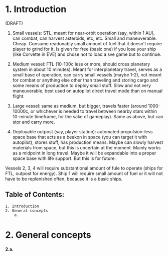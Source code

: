#	1. Introduction

(DRAFT)
1. Small vessels: STL, meant for near-orbit operation (say, within 1 AU), 
can combat, can harvest asteroids, etc, etc. Small and maneuverable. 
Cheap. Consume readonably small amount of fuel that it doesn't require 
player to grind for it. Is given for free (basic one) if you lose your 
ship (like Corvette in EVE) and chose not to load a sve game but to 
continue.

2. Medium vessel: FTL (10-100c less or more, should cross planetary 
system in about 10 minutes). Meant for interplanetary travel, serves as a 
small base of operation, can carry small vessels (maybe 1-2), not meant 
for combat or anything else other than traveling and storing cargo and 
some means of production to deploy small stuff. Slow and not very 
maneuverable, best used on autopilot direct travel mode than on manual 
flight.

3. Large vessel: same as medium, but bigger, travels faster (around 
1000-10000c, or whichever is needed to travel between nearby stars within 
10-minute timeframe, for the sake of gameplay). Same as above, but can 
stor and carry more.

4. Deployable outpost (say, player station): automated propulsion-less 
space base that acts as a beakon in space (you can target it with 
autopilot), stores stuff, has production means. Maybe can slowly harvest 
materials from space, but this is uncertain at the moment. Mainly works 
as a midpoint in long travel. Maybe it will be expandable into a proper 
space base with life support. But this is for future. 

Vessels 2, 3, 4 will require substantional amount of fule to operate 
(ships for FTL, outpost for energy). Ship 1 will require small amount of 
fuel or it will not have to be replenished often, because it is a basic 
ships.

##	Table of Contents:

    1. Introduction
    2. General concepts
		a. 

#	2. General concepts



####	2.a. 
